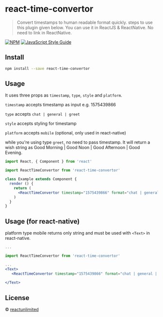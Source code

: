 # react-time-convertor

> Convert timestamps to human readable format quickly. steps to use this plugin given below. You can use it in ReactJS & ReactNative. No need to link in ReactNative.

[![NPM](https://img.shields.io/npm/v/react-time-convertor.svg)](https://www.npmjs.com/package/react-time-convertor) [![JavaScript Style Guide](https://img.shields.io/badge/code_style-standard-brightgreen.svg)](https://standardjs.com)

## Install

```bash
npm install --save react-time-convertor
```

## Usage
It uses three props as `timestamp`, `type`, `style` and `platform`.

`timestamp` accepts timestamp as input e.g. 1575439866

`type` accepts `chat | general | greet`

`style` accepts styling for timestamp

`platform` accepts `mobile` (optional, only used in react-native)



while you're using type `greet`, no need to pass timestamp. It will return a wish string as Good Morning | Good Noon | Good Afternoon | Good Evening.

```jsx
import React, { Component } from 'react'

import ReactTimeConvertor from 'react-time-convertor'

class Example extends Component {
  render () {
    return (
      <ReactTimeConvertor timestamp="1575439866" format="chat | general | greet" style={{color:'red'}} />
    )
  }
}
```

## Usage (for react-native)
platform type mobile returns only string and must be used with `<Text>` in react-native.

```jsx
...

import ReactTimeConvertor from 'react-time-convertor'

...
<Text>
   <ReactTimeConvertor timestamp="1575439866" format="chat | general | greet" platform = "mobile" />
   
</Text>

```

## License

 © [reactunlimited](https://github.com/reactunlimited)
